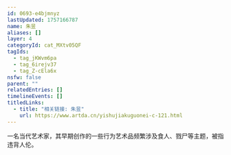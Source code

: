 ```yaml
---
id: 0693-e4bjmnyz
lastUpdated: 1757166787
name: 朱昱
aliases: []
layer: 4
categoryId: cat_MXtv05QF
tagIds:
  - tag_jKWvm6pa
  - tag_6irejv37
  - tag_Z-cEla6x
nsfw: false
parent: ""
relatedEntries: []
timelineEvents: []
titledLinks:
  - title: "相关链接: 朱昱"
    url: https://www.artda.cn/yishujiakuguonei-c-121.html
---
```


一名当代艺术家，其早期创作的一些行为艺术品频繁涉及食人、戮尸等主题，被指违背人伦。